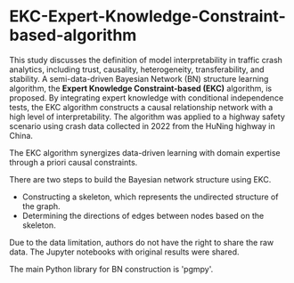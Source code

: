 # EKC-Expert-Knowledge-Constraint-based-algorithm
This study discusses the definition of model interpretability in traffic crash analytics, including trust, causality, heterogeneity, transferability, and stability. A semi-data-driven Bayesian Network (BN) structure learning algorithm, the **Expert Knowledge Constraint-based (EKC)** algorithm, is proposed. By integrating expert knowledge with conditional independence tests, the EKC algorithm constructs a causal relationship network with a high level of interpretability. The algorithm was applied to a highway safety scenario using crash data collected in 2022 from the HuNing highway in China.

The EKC algorithm synergizes data-driven learning with domain expertise through a priori causal constraints. 

There are two steps to build the Bayesian network structure using EKC.
- Constructing a skeleton, which represents the undirected structure of the graph.
- Determining the directions of edges between nodes based on the skeleton.

Due to the data limitation, authors do not have the right to share the raw data. The Jupyter notebooks with original results were shared.

The main Python library for BN construction is 'pgmpy'.
